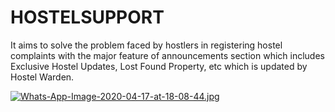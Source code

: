 # HOSTELSUPPORT

 It aims to solve the problem faced by hostlers in registering hostel complaints with the major feature of announcements section which includes Exclusive Hostel Updates, Lost Found Property, etc which is updated by Hostel Warden.
 
 [![Whats-App-Image-2020-04-17-at-18-08-44.jpg](https://i.postimg.cc/59rybtST/Whats-App-Image-2020-04-17-at-18-08-44.jpg)](https://postimg.cc/9zGCBCSY)
